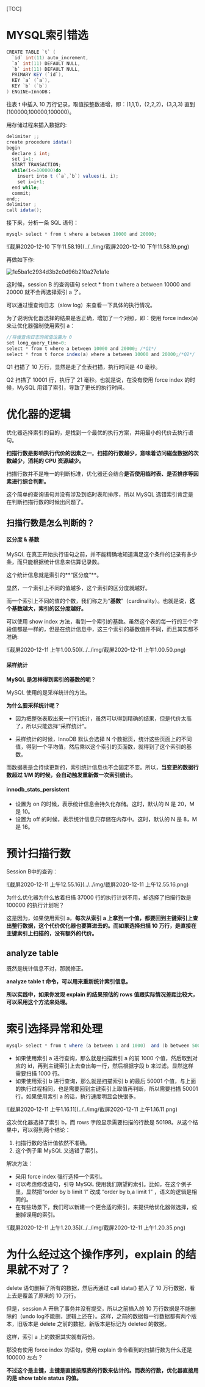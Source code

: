 

[TOC]

# MYSQL索引错选


```java
CREATE TABLE `t` (
  `id` int(11) auto_increment,
  `a` int(11) DEFAULT NULL,
  `b` int(11) DEFAULT NULL,
  PRIMARY KEY (`id`),
  KEY `a` (`a`),
  KEY `b` (`b`)
) ENGINE=InnoDB；
```

往表 t 中插入 10 万行记录，取值按整数递增，即：(1,1,1)，(2,2,2)，(3,3,3) 直到 (100000,100000,100000)。

用存储过程来插入数据的:

```java
delimiter ;;
create procedure idata()
begin
  declare i int;
  set i=1;
  START TRANSACTION;
  while(i<=100000)do
    insert into t (`a`,`b`) values(i, i);
    set i=i+1;
  end while;
  commit;
end;;
delimiter ;
call idata();
```

接下来，分析一条 SQL 语句：

```java
mysql> select * from t where a between 10000 and 20000;
```

![截屏2020-12-10 下午11.58.19](../../img/截屏2020-12-10 下午11.58.19.png)

再做如下作:

![1e5ba1c2934d3b2c0d96b210a27e1a1e](../../img/1e5ba1c2934d3b2c0d96b210a27e1a1e.png)

这时候，session B 的查询语句 select * from t where a between 10000 and 20000 就不会再选择索引 a 了。

可以通过慢查询日志（slow log）来查看一下具体的执行情况。

为了说明优化器选择的结果是否正确，增加了一个对照，即：使用 force index(a) 来让优化器强制使用索引 a：

```java
//将慢查询日志的阈值设置为 0
set long_query_time=0;
select * from t where a between 10000 and 20000; /*Q1*/
select * from t force index(a) where a between 10000 and 20000;/*Q2*/
```

Q1 扫描了 10 万行，显然是走了全表扫描，执行时间是 40 毫秒。

Q2 扫描了 10001 行，执行了 21 毫秒。也就是说，在没有使用 force index 的时候，MySQL 用错了索引，导致了更长的执行时间。

# 优化器的逻辑

优化器选择索引的目的，是找到一个最优的执行方案，并用最小的代价去执行语句。

**扫描行数是影响执行代价的因素之一**。**扫描的行数越少，意味着访问磁盘数据的次数越少，消耗的 CPU 资源越少。**

扫描行数并不是唯一的判断标准，优化器还会结合**是否使用临时表、是否排序等因素进行综合判断。**

这个简单的查询语句并没有涉及到临时表和排序，所以 MySQL 选错索引肯定是在判断扫描行数的时候出问题了。

## 扫描行数是怎么判断的？

#### 区分度 & 基数

MySQL 在真正开始执行语句之前，并不能精确地知道满足这个条件的记录有多少条，而只能根据统计信息来估算记录数。

这个统计信息就是索引的**“区分度”**。

显然，一个索引上不同的值越多，这个索引的区分度就越好。

而一个索引上不同的值的个数，我们称之为“**基数**”（cardinality）。也就是说，**这个基数越大，索引的区分度越好。**

可以使用 show index 方法，看到一个索引的基数。虽然这个表的每一行的三个字段值都是一样的，但是在统计信息中，这三个索引的基数值并不同，而且其实都不准确:

![截屏2020-12-11 上午1.00.50](../../img/截屏2020-12-11 上午1.00.50.png)

#### 采样统计

**MySQL 是怎样得到索引的基数的呢**？

MySQL 使用的是采样统计的方法。

**为什么要采样统计呢？**

- 因为把整张表取出来一行行统计，虽然可以得到精确的结果，但是代价太高了，所以只能选择“采样统计”。

- 采样统计的时候，InnoDB 默认会选择 N 个数据页，统计这些页面上的不同值，得到一个平均值，然后乘以这个索引的页面数，就得到了这个索引的基数。

而数据表是会持续更新的，索引统计信息也不会固定不变。所以，**当变更的数据行数超过 1/M 的时候，会自动触发重新做一次索引统计。**

#### innodb_stats_persistent

- 设置为 on 的时候，表示统计信息会持久化存储。这时，默认的 N 是 20，M 是 10。
- 设置为 off 的时候，表示统计信息只存储在内存中。这时，默认的 N 是 8，M 是 16。

# 预计扫描行数

Session B中的查询：

![截屏2020-12-11 上午12.55.16](../../img/截屏2020-12-11 上午12.55.16.png)

为什么优化器为什么放着扫描 37000 行的执行计划不用，却选择了扫描行数是 100000 的执行计划呢？

这是因为，如果使用索引 a，**每次从索引 a 上拿到一个值，都要回到主键索引上查出整行数据，这个代价优化器也要算进去的。而如果选择扫描 10 万行，是直接在主键索引上扫描的，没有额外的代价。**

## analyze table

既然是统计信息不对，那就修正。

**analyze table t 命令，可以用来重新统计索引信息。**

**所以实践中，如果你发现 explain 的结果预估的 rows 值跟实际情况差距比较大，可以采用这个方法来处理。**

# 索引选择异常和处理

```java
mysql> select * from t where (a between 1 and 1000)  and (b between 50000 and 100000) order by b limit 1;
```

- 如果使用索引 a 进行查询，那么就是扫描索引 a 的前 1000 个值，然后取到对应的 id，再到主键索引上去查出每一行，然后根据字段 b 来过滤。显然这样需要扫描 1000 行。
- 如果使用索引 b 进行查询，那么就是扫描索引 b 的最后 50001 个值，与上面的执行过程相同，也是需要回到主键索引上取值再判断，所以需要扫描 50001 行。如果使用索引 a 的话，执行速度明显会快很多。

![截屏2020-12-11 上午1.16.11](../../img/截屏2020-12-11 上午1.16.11.png)

这次优化器选择了索引 b，而 rows 字段显示需要扫描的行数是 50198。从这个结果中，可以得到两个结论：

1. 扫描行数的估计值依然不准确。
2. 这个例子里 MySQL 又选错了索引。

解决方法：

- 采用 force index 强行选择一个索引。
- 可以考虑修改语句，引导 MySQL 使用我们期望的索引。比如，在这个例子里，显然把“order by b limit 1” 改成 “order by b,a limit 1” ，语义的逻辑是相同的。
- 在有些场景下，我们可以新建一个更合适的索引，来提供给优化器做选择，或删掉误用的索引。

![截屏2020-12-11 上午1.20.35](../../img/截屏2020-12-11 上午1.20.35.png)

# 为什么经过这个操作序列，explain 的结果就不对了？

delete 语句删掉了所有的数据，然后再通过 call idata() 插入了 10 万行数据，看上去是覆盖了原来的 10 万行。

但是，session A 开启了事务并没有提交，所以之前插入的 10 万行数据是不能删除的（undo log不能删，逻辑上还在）。这样，之前的数据每一行数据都有两个版本，旧版本是 delete 之前的数据，新版本是标记为 deleted 的数据。

这样，索引 a 上的数据其实就有两份。

那没有使用 force index 的语句，使用 explain 命令看到的扫描行数为什么还是 100000 左右？

**不过这个是主键，主键是直接按照表的行数来估计的。而表的行数，优化器直接用的是 show table status 的值。**